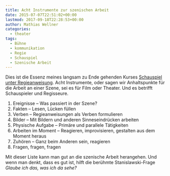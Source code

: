 ```yaml
---
title: Acht Instrumente zur szenischen Arbeit
date: 2015-07-07T22:51:02+00:00
lastmod: 2017-09-18T22:28:53+00:00
author: Mathias Wellner
categories:
  - theater
tags:
  - Bühne
  - kommunikation
  - Regie
  - Schauspiel
  - Szenische Arbeit
---
```

Dies ist die Essenz meines langsam zu Ende gehenden Kurses <a href="http://zes-info.ch/ZES/Kurs_Schauspielen_unter_Regieanweisung.html" title="Schauspielen unter Regieanweisung" target="_blank">Schauspiel unter Regieanweisung</a>. Acht Instrumente, oder sagen wir Anhaltspunkte für die Arbeit an einer Szene, sei es für Film oder Theater. Und es betrifft Schauspieler und Regisseure. 

  1. Ereignisse &ndash; Was passiert in der Szene?
  2. Fakten &ndash; Lesen, Lücken füllen
  3. Verben &ndash; Regieanweisungen als Verben formulieren
  4. Bilder &ndash; Mit Bildern und anderen Sinneseindrücken arbeiten
  5. Physische Aufgabe &ndash; Primäre und parallele Tätigkeiten
  6. Arbeiten im Moment &ndash; Reagieren, improvisieren, gestalten aus dem Moment heraus
  7. Zuhören &ndash; Ganz beim Anderen sein, reagieren
  8. Fragen, fragen, fragen

Mit dieser Liste kann man gut an die szenische Arbeit herangehen. Und wenn man denkt, dass es gut ist, hilft die berühmte Stanislawski-Frage _Glaube ich das, was ich da sehe?_